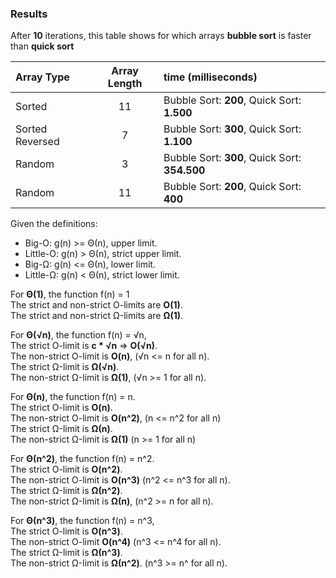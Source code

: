 ### Results
After **10** iterations, this table shows for which arrays **bubble sort** is faster than **quick sort**

| Array Type      | Array Length | time (milliseconds)                           |
|:----------------|:------------:|:----------------------------------------------|
 | Sorted          |      11      | Bubble Sort: **200**, Quick Sort:   **1.500** |
 | Sorted Reversed |      7       | Bubble Sort: **300**, Quick Sort:   **1.100** |
 | Random          |      3       | Bubble Sort: **300**, Quick Sort: **354.500** |
 | Random          |      11      | Bubble Sort: **200**, Quick Sort:     **400** |

Given the definitions:
* Big-O: g(n) >= Θ(n), upper limit. 
* Little-O: g(n) > Θ(n), strict upper limit.   
* Big-Ω: g(n) <= Θ(n), lower limit.  
* Little-Ω: g(n) < Θ(n), strict lower limit.  

For **Θ(1)**, the function f(n) = 1  
The strict and non-strict O-limits are **O(1)**.  
The strict and non-strict Ω-limits are **Ω(1)**.  

For **Θ(√n)**, the function f(n) = √n,  
The strict O-limit is **c * √n** => **O(√n)**.   
The non-strict O-limit is **O(n)**, (√n <= n for all n).    
The strict Ω-limit is **Ω(√n)**.  
The non-strict Ω-limit is **Ω(1)**, (√n >= 1 for all n).  

For **Θ(n)**, the function f(n) = n.   
The strict O-limit is **O(n)**.  
The non-strict O-limit is **O(n^2)**, (n <= n^2 for all n)   
The strict Ω-limit is **Ω(n)**.  
The non-strict Ω-limit is **Ω(1)** (n >= 1 for all n)   

For **Θ(n^2)**, the function f(n) = n^2.    
The strict O-limit is **O(n^2)**.  
The non-strict O-limit is **O(n^3)** (n^2 <= n^3 for all n).  
The strict Ω-limit is **Ω(n^2)**.  
The non-strict Ω-limit is **Ω(n)**, (n^2 >= n for all n).  

For **Θ(n^3)**, the function f(n) = n^3,   
The strict O-limit is **O(n^3)**.  
The non-strict O-limit **O(n^4)** (n^3 <= n^4 for all n).  
The strict Ω-limit is **Ω(n^3)**.  
The non-strict Ω-limit is **Ω(n^2)**. (n^3 >= n^ for all n).  
